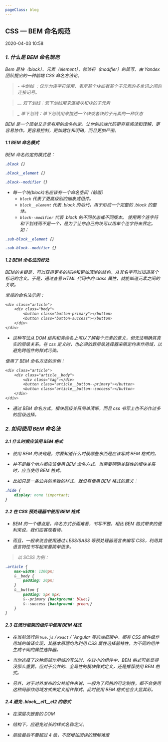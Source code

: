 ```yaml
---
pageClass: blog
---
```


## CSS — BEM 命名规范

<p class="date">2020-04-03 10:58
  <span id="/say-my-life/blog/css/Bem.html" class="leancloud_visitors">
      <i class="shni shn-eye-fill" />
      <i class="leancloud-visitors-count"></i>
  </span>
</p>

<el-backtop :visibility-height="0"></el-backtop>

### 1. 什么是 BEM 命名规范

Bem 是块（block）、元素（element）、修饰符（modifier）的简写，由 Yandex 团队提出的一种前端 CSS 命名方法论。

<blockquote>
<p>-  中划线 ：仅作为连字符使用，表示某个块或者某个子元素的多单词之间的连接记号。</p>
</blockquote>
<blockquote>
<p>__  双下划线：双下划线用来连接块和块的子元素</p>
</blockquote>
<blockquote>
<p>_   单下划线：单下划线用来描述一个块或者块的子元素的一种状态</p>
</blockquote>

BEM 是一个简单又非常有用的命名约定。让你的前端代码更容易阅读和理解，更容易协作，更容易控制，更加健壮和明确，而且更加严密。

#### 1.1 BEM 命名模式

BEM 命名约定的模式是：

```css
.block {}

.block__element {}

.block--modifier {}
```

<ul>
    <li>每一个块(block)名应该有一个命名空间（前缀）
        <ul>
            <li><code class="default">block</code> 代表了更高级别的抽象或组件。</li>
            <li><code class="default">block__element</code> 代表 .block 的后代，用于形成一个完整的 .block 的整体。</li>
            <li><code class="default">block--modifier</code> 代表 .block 的不同状态或不同版本。
            使用两个连字符和下划线而不是一个，是为了让你自己的块可以用单个连字符来界定。如：</li>
        </ul>
    </li>
</ul>

```css
.sub-block__element {}

.sub-block--modifier {}
```

#### 1.2 BEM 命名法的好处

BEM的关键是，可以获得更多的描述和更加清晰的结构，从其名字可以知道某个标记的含义。于是，通过查看 HTML 代码中的 class 属性，就能知道元素之间的关联。

常规的命名法示例：

```css
<div class="article">
    <div class="body">
        <button class="button-primary"></button>
        <button class="button-success"></button>
    </div>
</div>
```

<ul>
    <li>这种写法从 DOM 结构和类命名上可以了解每个元素的意义，但无法明确其真实的层级关系。在 css 定义时，也必须依靠层级选择器来限定约束作用域，以避免跨组件的样式污染。</li>
</ul>

使用了 BEM 命名方法的示例：

```css
<div class="article">
    <div class="article__body">
        <div class="tag"></div>
        <button class="article__button--primary"></button>
        <button class="article__button--success"></button>
    </div>
</div>
```

<ul>
    <li>通过 BEM 命名方式，模块层级关系简单清晰，而且 css 书写上也不必作过多的层级选择。</li>
</ul>

### 2. 如何使用 BEM 命名法

#### 2.1 什么时候应该用 BEM 格式

<ul>
<li>
<p>使用 BEM 的诀窍是，你要知道什么时候哪些东西是应该写成 BEM 格式的。</p>
</li>
<li>
<p>并不是每个地方都应该使用 BEM 命名方式。当需要明确关联性的模块关系时，应当使用 BEM 格式。</p>
</li>
<li>
<p>比如只是一条公共的单独的样式，就没有使用 BEM 格式的意义：</p>
</li>
</ul>

```css
.hide {
    display: none !important;
}
```

#### 2.2 在 CSS 预处理器中使用 BEM 格式
<ul>
<li>
<p>BEM 的一个槽点是，命名方式长而难看，书写不雅。相比 BEM 格式带来的便利来说，我们应客观看待。</p>
</li>
<li>
<p>而且，一般来说会使用通过 LESS/SASS 等预处理器语言来编写 CSS，利用其语言特性书写起来要简单很多。</p>
</li>
</ul>

<blockquote>
<p>以 SCSS 为例：</p>
</blockquote>

```css
.article {
    max-width: 1200px;
    &__body {
        padding: 20px;
    }
    &__button {
        padding: 5px 8px;
        &--primary {background: blue;}
        &--success {background: green;}
    }
}
```

#### 2.3 在流行框架的组件中使用 BEM 格式

<ul>
<li>
<p>在当前流行的 <code class="default">Vue.js</code> / <code class="default">React</code> / `Angular 等前端框架中，都有 CSS 组件级作用域的编译实现，其基本原理均为利用 CSS 属性选择器特性，为不同的组件生成不同的属性选择器。</p>
</li>
<li>
<p>当你选择了这种局部作用域的写法时，在较小的组件中，BEM 格式可能显得没那么重要。但对于公共的、全局性的模块样式定义，还是推荐使用 BEM 格式。</p>
</li>
<li>
<p>另外，对于对外发布的公共组件来说，一般为了风格的可定制性，都不会使用这种局部作用域方式来定义组件样式。此时使用 BEM 格式也会大显其彩。</p>
</li>
</ul>

#### 2.4 避免 .block__el1__el2 的格式

<ul>
<li>
<p>在深层次嵌套的 DOM</p></li>
<li><p>结构下，应避免过长的样式名称定义。</p></li>
<li><p>层级最后不要超过 4 级，不然增加阅读的理解难度</p></li>
</ul>

<base-valine />